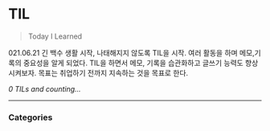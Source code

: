# TIL
> Today I Learned

021.06.21 긴 백수 생활 시작, 나태해지지 않도록 TIL을 시작.
여러 활동을 하며 메모,기록의 중요성을 알게 되었다. 
TIL을 하면서 메모, 기록을 습관화하고 글쓰기 능력도 향상시켜보자.
목표는 취업하기 전까지 지속하는 것을 목표로 한다.


_0 TILs and counting..._

---

### Categories



